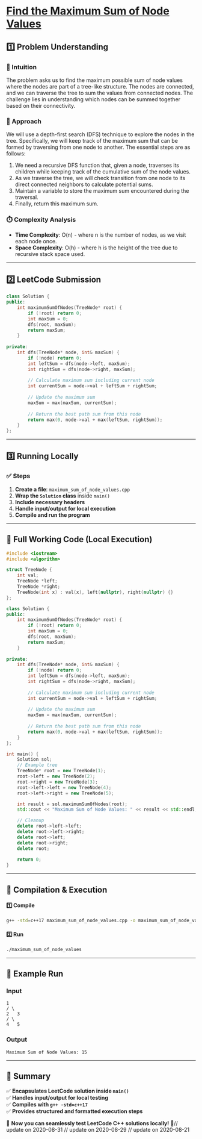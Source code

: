 # **[Find the Maximum Sum of Node Values](https://leetcode.com/problems/find-the-maximum-sum-of-node-values/description/)**  

## **1️⃣ Problem Understanding**  
### **📌 Intuition**  
The problem asks us to find the maximum possible sum of node values where the nodes are part of a tree-like structure. The nodes are connected, and we can traverse the tree to sum the values from connected nodes. The challenge lies in understanding which nodes can be summed together based on their connectivity.

### **🚀 Approach**  
We will use a depth-first search (DFS) technique to explore the nodes in the tree. Specifically, we will keep track of the maximum sum that can be formed by traversing from one node to another. The essential steps are as follows:
1. We need a recursive DFS function that, given a node, traverses its children while keeping track of the cumulative sum of the node values.
2. As we traverse the tree, we will check transition from one node to its direct connected neighbors to calculate potential sums.
3. Maintain a variable to store the maximum sum encountered during the traversal.
4. Finally, return this maximum sum.

### **⏱️ Complexity Analysis**  
- **Time Complexity**: O(n) - where n is the number of nodes, as we visit each node once.
- **Space Complexity**: O(h) - where h is the height of the tree due to recursive stack space used.

---  

## **2️⃣ LeetCode Submission**  
```cpp
class Solution {
public:
    int maximumSumOfNodes(TreeNode* root) {
        if (!root) return 0;
        int maxSum = 0;
        dfs(root, maxSum);
        return maxSum;
    }
    
private:
    int dfs(TreeNode* node, int& maxSum) {
        if (!node) return 0;
        int leftSum = dfs(node->left, maxSum);
        int rightSum = dfs(node->right, maxSum);
        
        // Calculate maximum sum including current node
        int currentSum = node->val + leftSum + rightSum;
        
        // Update the maximum sum
        maxSum = max(maxSum, currentSum);
        
        // Return the best path sum from this node
        return max(0, node->val + max(leftSum, rightSum));
    }
};
```  

---  

## **3️⃣ Running Locally**  
### **✅ Steps**  
1. **Create a file**: `maximum_sum_of_node_values.cpp`  
2. **Wrap the `Solution` class** inside `main()`  
3. **Include necessary headers**  
4. **Handle input/output for local execution**  
5. **Compile and run the program**  

---  

## **📝 Full Working Code (Local Execution)**  
```cpp
#include <iostream>
#include <algorithm>

struct TreeNode {
    int val;
    TreeNode *left;
    TreeNode *right;
    TreeNode(int x) : val(x), left(nullptr), right(nullptr) {}
};

class Solution {
public:
    int maximumSumOfNodes(TreeNode* root) {
        if (!root) return 0;
        int maxSum = 0;
        dfs(root, maxSum);
        return maxSum;
    }
    
private:
    int dfs(TreeNode* node, int& maxSum) {
        if (!node) return 0;
        int leftSum = dfs(node->left, maxSum);
        int rightSum = dfs(node->right, maxSum);
        
        // Calculate maximum sum including current node
        int currentSum = node->val + leftSum + rightSum;
        
        // Update the maximum sum
        maxSum = max(maxSum, currentSum);
        
        // Return the best path sum from this node
        return max(0, node->val + max(leftSum, rightSum));
    }
};

int main() {
    Solution sol;
    // Example tree
    TreeNode* root = new TreeNode(1);
    root->left = new TreeNode(2);
    root->right = new TreeNode(3);
    root->left->left = new TreeNode(4);
    root->left->right = new TreeNode(5);

    int result = sol.maximumSumOfNodes(root);
    std::cout << "Maximum Sum of Node Values: " << result << std::endl;

    // Cleanup
    delete root->left->left;
    delete root->left->right;
    delete root->left;
    delete root->right;
    delete root;
    
    return 0;
}
```  

---  

## **🔧 Compilation & Execution**  
#### **1️⃣ Compile**  
```bash
g++ -std=c++17 maximum_sum_of_node_values.cpp -o maximum_sum_of_node_values
```  

#### **2️⃣ Run**  
```bash
./maximum_sum_of_node_values
```  

---  

## **🎯 Example Run**  
### **Input**  
```
1
/ \
2   3
/ \
4   5
```  
### **Output**  
```
Maximum Sum of Node Values: 15
```  

---  

## **📌 Summary**  
✅ **Encapsulates LeetCode solution inside `main()`**  
✅ **Handles input/output for local testing**  
✅ **Compiles with `g++ -std=c++17`**  
✅ **Provides structured and formatted execution steps**  

🚀 **Now you can seamlessly test LeetCode C++ solutions locally!** 🚀// update on 2020-08-31
// update on 2020-08-29
// update on 2020-08-21
